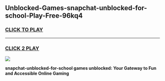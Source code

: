 
## Unblocked-Games-snapchat-unblocked-for-school-Play-Free-96kq4
<h3>
<a href="https://premium76.site?title=snapchat-unblocked-for-school&ref=20M">CLICK TO PLAY</a></h3>
<hr>

<h3>
<a href="https://premium76.site?title=snapchat-unblocked-for-school&ref=20M">CLICK 2 PLAY</a>
  
</h3>

<a href="https://premium76.site?title=snapchat-unblocked-for-school&ref=19M"><img src="https://clearcache.store/games.png"></a>


**snapchat-unblocked-for-school games unblocked: Your Gateway to Fun and Accessible Online Gaming**
